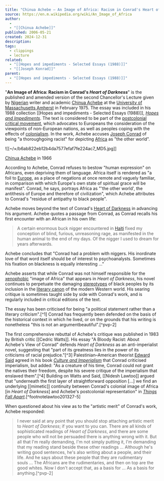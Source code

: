 ```yaml
---
title: "Chinua Achebe – An Image of Africa: Racism in Conrad's Heart of Darkness (Excerpt)"
source: https://en.m.wikipedia.org/wiki/An_Image_of_Africa
author:
  - 
  - "[[Chinua Achebe]]"
published: 2006-05-21
created: 2024-12-31
description:
tags:
  - clippings
  - lecture
related:
  - "[[Hopes and impediments - Selected Essays (1988)]]"
  - "[[Joseph Konrad]]"
parent:
  - "[[Hopes and impediments - Selected Essays (1988)]]"
---
```

"**An Image of Africa: Racism in Conrad's *Heart of Darkness***" is the published and amended version of the second Chancellor's Lecture given by [Nigerian](https://en.m.wikipedia.org/wiki/Nigerian "Nigerian") writer and academic [Chinua Achebe](https://en.m.wikipedia.org/wiki/Chinua_Achebe "Chinua Achebe") at the [University of Massachusetts Amherst](https://en.m.wikipedia.org/wiki/University_of_Massachusetts_Amherst "University of Massachusetts Amherst") in February 1975. The essay was included in his 1988 collection [[Hopes and impediments - Selected Essays (1988)]], *[Hopes and Impediments](https://en.m.wikipedia.org/wiki/Hopes_and_Impediments "Hopes and Impediments")*. The text is considered to be part of the [postcolonial critical movement](https://en.m.wikipedia.org/wiki/Postcolonialism "Postcolonialism"), which advocates to Europeans the consideration of the viewpoints of non-European nations, as well as peoples coping with the effects of [colonialism](https://en.m.wikipedia.org/wiki/Colonialism "Colonialism"). In the work, Achebe accuses [Joseph Conrad](https://en.m.wikipedia.org/wiki/Joseph_Conrad "Joseph Conrad") of being "a thoroughgoing racist" for depicting [Africa](https://en.m.wikipedia.org/wiki/Africa "Africa") as "the other world".

![[~/×/b6ab822eb12b4da7577efaf7fe224ac7_MD5.jpg]]

[Chinua Achebe](https://en.m.wikipedia.org/wiki/Chinua_Achebe "Chinua Achebe") in 1966

According to Achebe, Conrad refuses to bestow "human expression" on Africans, even depriving them of language. Africa itself is rendered as "a foil to [Europe](https://en.m.wikipedia.org/wiki/Europe "Europe"), as a place of negations at once remote and vaguely familiar, in comparison with which Europe's own state of spiritual grace will be manifest". Conrad, he says, portrays Africa as "'the other world', the antithesis of Europe and therefore of civilization", which Achebe attributes to Conrad's "residue of antipathy to black people".

Achebe moves beyond the text of Conrad's [Heart of Darkness](https://en.m.wikipedia.org/wiki/Heart_of_Darkness "Heart of Darkness") in advancing his argument. Achebe quotes a passage from Conrad, as Conrad recalls his first encounter with an African in his own life:

> A certain enormous buck nigger encountered in [Haiti](https://en.m.wikipedia.org/wiki/Haiti "Haiti") fixed my conception of blind, furious, unreasoning rage, as manifested in the human animal to the end of my days. Of the nigger I used to dream for years afterwards.

Achebe concludes that "Conrad had a problem with niggers. His inordinate love of that word itself should be of interest to psychoanalysts. Sometimes his fixation on blackness is equally interesting ..."

Achebe asserts that while Conrad was not himself responsible for the [xenophobic](https://en.m.wikipedia.org/wiki/Xenophobic "Xenophobic") "image of Africa" that appears in *Heart of Darkness*, his novel continues to perpetuate the damaging [stereotypes](https://en.m.wikipedia.org/wiki/Stereotype "Stereotype") of black peoples by its inclusion in the [literary canon](https://en.m.wikipedia.org/wiki/Literary_canon "Literary canon") of the modern Western world. His searing critique is sometimes taught side by side with Conrad's work, and is regularly included in critical editions of the text.

The essay has been criticised for being "a political statement rather than a literary criticism".[^1] Conrad has frequently been defended on the basis of the historical context in which he lived, or on the grounds that his writing is nonetheless "<span class="ob-html-comment" id="comment-c216f07f-4741-4e26-9906-14b68e7e1f2f" data-tags="[comment,]"><span class="ob-html-comment-body">this is not an argument</span>beautiful</span>".[^pvp-2]

The first comprehensive rebuttal of Achebe's critique was published in 1983 by British critic [[Cedric Watts]]. His essay "A Bloody Racist: About Achebe's View of Conrad" defends *Heart of Darkness* as an anti-imperialist novel, suggesting that "part of its greatness lies in the power of its criticisms of racial prejudice."[^3] Palestinian–American theorist [Edward Said](https://en.m.wikipedia.org/wiki/Edward_Said "Edward Said") agreed in his book *[Culture and Imperialism](https://en.m.wikipedia.org/wiki/Culture_and_Imperialism "Culture and Imperialism")* that Conrad criticised imperialism, but added: "As a creature of his time, Conrad could not grant the natives their freedom, despite his severe critique of the imperialism that enslaved them".[^4] Building on Watts and Said, [[Nidesh Lawtoo]] argued that "underneath the first layer of straightforward opposition \[...\] we find an underlying [[mimetic]] continuity between Conrad's colonial image of Africa \[in *Heart of Darkness*\] and Achebe's postcolonial representation" in *[Things Fall Apart](https://en.m.wikipedia.org/wiki/Things_Fall_Apart "Things Fall Apart")*.[^footnotelawtoo201327-5]

When questioned about his view as to the "artistic merit" of Conrad's work, Achebe responded:

> I never said at any point that you should stop attaching artistic merit to *Heart of Darkness*; if you want to you can. There are all kinds of sophisticated readings of *Heart of Darkness*, and there are some people who will not be persuaded there is anything wrong with it. But all that I'm really demanding, I'm not simply putting it, I'm demanding that my reading stand beside these other readings ... Although he's writing good sentences, he's also writing about a people, and their life. And he says about these people that they are rudimentary souls ... The Africans are the rudimentaries, and then on top are the good whites. Now I don't accept that, as a basis for ... As a basis for anything.[^pvp-2]